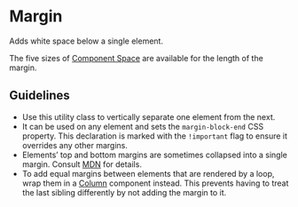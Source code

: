 <!-- @license CC0-1.0 -->

# Margin

Adds white space below a single element.

The five sizes of [Component Space](/docs/foundation-design-tokens-space--docs) are available for the length of the margin.

## Guidelines

- Use this utility class to vertically separate one element from the next.
- It can be used on any element and sets the `margin-block-end` CSS property. This declaration is marked with the `!important` flag to ensure it overrides any other margins.
- Elements’ top and bottom margins are sometimes collapsed into a single margin. Consult [MDN](https://developer.mozilla.org/en-US/docs/Web/CSS/CSS_box_model/Mastering_margin_collapsing) for details.
- To add equal margins between elements that are rendered by a loop, wrap them in a [Column](/docs/components-layout-column--docs) component instead.
  This prevents having to treat the last sibling differently by not adding the margin to it.
